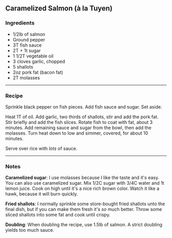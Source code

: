## Caramelized Salmon (à la Tuyen)

### Ingredients

* 1/2lb of salmon
* Ground pepper
* 3T fish sauce
* 2T + 1t sugar
* 1 1/2T vegetable oil
* 3 cloves garlic, chopped
* 5 shallots
* 2oz pork fat (bacon fat)
* 2T molasses

---

### Recipe

Sprinkle black pepper on fish pieces. Add fish sauce and sugar. Set aside.

Heat 1T of oil. Add garlic, two thirds of shallots, stir and add the pork fat. Stir briefly and add the fish slices. Rotate fish to coat with fat, about 3 minutes. Add remaining sauce and sugar from the bowl, then add the molasses. Turn heat down to low and simmer, covered, for about 10 minutes.

Serve over rice with _lots_ of sauce.

---

### Notes

__Caramelized sugar__: I use molasses because I like the taste and it's easy. You can also use caramelized sugar. Mix 1/2C sugar with 3/4C water and 1t lemon juice. Cook on high until it's a nice rich brown color. Watch it like a hawk, because it will burn quickly.

__Fried shallots__: I normally sprinkle some store-bought fried shallots unto the final dish, but if you can make them fresh it's _so_ much better. Throw some sliced shallots into some fat and cook until crispy.

__Doubling__: When doubling the recipe, use 1.5lb of salmon. A strict doubling yields too much sauce.

